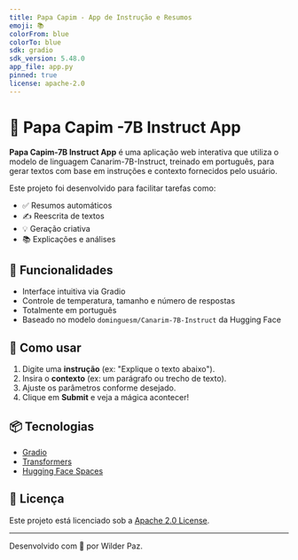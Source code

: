 ```yaml
---
title: Papa Capim - App de Instrução e Resumos
emoji: 📚
colorFrom: blue
colorTo: blue
sdk: gradio
sdk_version: 5.48.0
app_file: app.py
pinned: true
license: apache-2.0
---
```



# 🦜 Papa Capim -7B Instruct App

**Papa Capim-7B Instruct App** é uma aplicação web interativa que utiliza o modelo de linguagem Canarim-7B-Instruct, treinado em português, para gerar textos com base em instruções e contexto fornecidos pelo usuário.

Este projeto foi desenvolvido para facilitar tarefas como:
- ✅ Resumos automáticos
- ✍️ Reescrita de textos
- 💡 Geração criativa
- 📚 Explicações e análises

## 🚀 Funcionalidades

- Interface intuitiva via Gradio
- Controle de temperatura, tamanho e número de respostas
- Totalmente em português
- Baseado no modelo `dominguesm/Canarim-7B-Instruct` da Hugging Face

## 🧪 Como usar

1. Digite uma **instrução** (ex: "Explique o texto abaixo").
2. Insira o **contexto** (ex: um parágrafo ou trecho de texto).
3. Ajuste os parâmetros conforme desejado.
4. Clique em **Submit** e veja a mágica acontecer!

## 📦 Tecnologias

- [Gradio](https://www.gradio.app/)
- [Transformers](https://huggingface.co/docs/transformers/)
- [Hugging Face Spaces](https://huggingface.co/spaces)

## 📜 Licença

Este projeto está licenciado sob a [Apache 2.0 License](https://www.apache.org/licenses/LICENSE-2.0).

---

Desenvolvido com 💙 por Wilder Paz.
